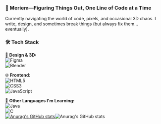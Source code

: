 ### 🌙 Meriem—Figuring Things Out, One Line of Code at a Time  

Currently navigating the world of code, pixels, and occasional 3D chaos. I write, design, and sometimes break things (but always fix them… eventually).  

### 🛠️ Tech Stack  
🎨 **Design & 3D:**  
![Figma](https://img.shields.io/badge/-Figma-F24E1E?style=flat-square&logo=figma&logoColor=white)  
![Blender](https://img.shields.io/badge/-Blender-F5792A?style=flat-square&logo=blender&logoColor=white)  

🌐 **Frontend:**  
![HTML5](https://img.shields.io/badge/-HTML5-E34F26?style=flat-square&logo=html5&logoColor=white)  
![CSS3](https://img.shields.io/badge/-CSS3-1572B6?style=flat-square&logo=css3&logoColor=white)  
![JavaScript](https://img.shields.io/badge/-JavaScript-F7DF1E?style=flat-square&logo=javascript&logoColor=black)  

📜 **Other Languages I'm Learning:**  
![Java](https://img.shields.io/badge/-Java-007396?style=flat-square&logo=java&logoColor=white)  
![C](https://img.shields.io/badge/-C-00599C?style=flat-square&logo=c&logoColor=white)  
[![Anurag's GitHub stats](https://github-readme-stats.vercel.app/api?username=Githu6Girl)](https://github.com/anuraghazra/github-readme-stats)![Anurag's GitHub stats](https://github-readme-stats.vercel.app/api?username=anuraghazra&show_icons=true&theme=radical)
